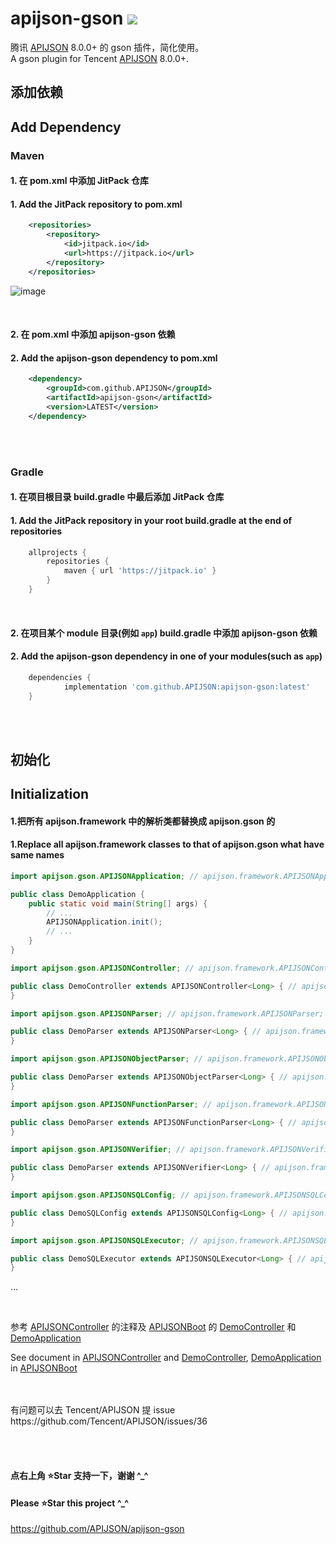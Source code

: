 # apijson-gson  [![](https://jitpack.io/v/APIJSON/apijson-gson.svg)](https://jitpack.io/#APIJSON/apijson-gson)
腾讯 [APIJSON](https://github.com/Tencent/APIJSON) 8.0.0+ 的 gson 插件，简化使用。<br />
A gson plugin for Tencent [APIJSON](https://github.com/Tencent/APIJSON) 8.0.0+.<br />


## 添加依赖
## Add Dependency

### Maven
#### 1. 在 pom.xml 中添加 JitPack 仓库
#### 1. Add the JitPack repository to pom.xml
```xml
	<repositories>
		<repository>
		    <id>jitpack.io</id>
		    <url>https://jitpack.io</url>
		</repository>
	</repositories>
```

![image](https://user-images.githubusercontent.com/5738175/167263399-339dad4f-2884-461e-9781-f2de6d100340.png)

<br />

#### 2. 在 pom.xml 中添加 apijson-gson 依赖
#### 2. Add the apijson-gson dependency to pom.xml
```xml
	<dependency>
	    <groupId>com.github.APIJSON</groupId>
	    <artifactId>apijson-gson</artifactId>
	    <version>LATEST</version>
	</dependency>
```


<br />
<br />

### Gradle
#### 1. 在项目根目录 build.gradle 中最后添加 JitPack 仓库
#### 1. Add the JitPack repository in your root build.gradle at the end of repositories
```gradle
	allprojects {
		repositories {
			maven { url 'https://jitpack.io' }
		}
	}
```
<br />

#### 2. 在项目某个 module 目录(例如 `app`) build.gradle 中添加 apijson-gson 依赖
#### 2. Add the apijson-gson dependency in one of your modules(such as `app`)
```gradle
	dependencies {
	        implementation 'com.github.APIJSON:apijson-gson:latest'
	}
```

<br />
<br />

## 初始化
## Initialization

#### 1.把所有 apijson.framework 中的解析类都替换成 apijson.gson 的
#### 1.Replace all apijson.framework classes to that of apijson.gson what have same names

```java
import apijson.gson.APIJSONApplication; // apijson.framework.APIJSONApplication;

public class DemoApplication {
    public static void main(String[] args) {
        // ...
        APIJSONApplication.init();
        // ...
    }
}
```

```java
import apijson.gson.APIJSONController; // apijson.framework.APIJSONController;

public class DemoController extends APIJSONController<Long> { // apijson.framework.APIJSONController<Long, Map<String, Object>, List<Object>>
}
```

```java
import apijson.gson.APIJSONParser; // apijson.framework.APIJSONParser;

public class DemoParser extends APIJSONParser<Long> { // apijson.framework.APIJSONParser<Long, Map<String, Object>, List<Object>>
}
```

```java
import apijson.gson.APIJSONObjectParser; // apijson.framework.APIJSONObjectParser;

public class DemoParser extends APIJSONObjectParser<Long> { // apijson.framework.APIJSONObjectParser<Long, Map<String, Object>, List<Object>>
}
```

```java
import apijson.gson.APIJSONFunctionParser; // apijson.framework.APIJSONFunctionParser;

public class DemoParser extends APIJSONFunctionParser<Long> { // apijson.framework.APIJSONFunctionParser<Long, Map<String, Object>, List<Object>>
}
```

```java
import apijson.gson.APIJSONVerifier; // apijson.framework.APIJSONVerifier;

public class DemoParser extends APIJSONVerifier<Long> { // apijson.framework.APIJSONVerifier<Long, Map<String, Object>, List<Object>>
}
```

```java
import apijson.gson.APIJSONSQLConfig; // apijson.framework.APIJSONSQLConfig;

public class DemoSQLConfig extends APIJSONSQLConfig<Long> { // apijson.framework.APIJSONSQLConfig<Long, Map<String, Object>, List<Object>>
}
```

```java
import apijson.gson.APIJSONSQLExecutor; // apijson.framework.APIJSONSQLExecutor;

public class DemoSQLExecutor extends APIJSONSQLExecutor<Long> { // apijson.framework.APIJSONSQLExecutor<Long, Map<String, Object>, List<Object>>
}
```

...

<br />


参考 [APIJSONController](/apijson/gson/APIJSONController.java) 的注释及 [APIJSONBoot](https://github.com/APIJSON/APIJSON-Demo/blob/master/APIJSON-Java-Server/APIJSONBoot) 的 [DemoController](https://github.com/APIJSON/APIJSON-Demo/blob/master/APIJSON-Java-Server/APIJSONBoot/src/main/java/apijson/boot/DemoController.java) 和 [DemoApplication](https://github.com/APIJSON/APIJSON-Demo/blob/master/APIJSON-Java-Server/APIJSONBoot/src/main/java/apijson/boot/DemoApplication.java) <br />

See document in [APIJSONController](/apijson/gson/APIJSONController.java) and [DemoController](https://github.com/APIJSON/APIJSON-Demo/blob/master/APIJSON-Java-Server/APIJSONBoot/src/main/java/apijson/boot/DemoController.java), [DemoApplication](https://github.com/APIJSON/APIJSON-Demo/blob/master/APIJSON-Java-Server/APIJSONBoot/src/main/java/apijson/boot/DemoApplication.java)  in [APIJSONBoot](https://github.com/APIJSON/APIJSON-Demo/blob/master/APIJSON-Java-Server/APIJSONBoot)

<br />

<br />
有问题可以去 Tencent/APIJSON 提 issue <br />
https://github.com/Tencent/APIJSON/issues/36

<br /><br />

#### 点右上角 ⭐Star 支持一下，谢谢 ^_^
#### Please ⭐Star this project ^_^
https://github.com/APIJSON/apijson-gson
